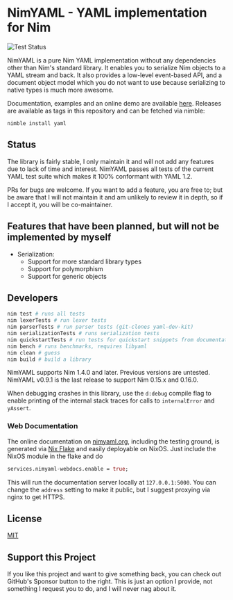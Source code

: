 # NimYAML - YAML implementation for Nim

![Test Status](https://github.com/flyx/NimYAML/actions/workflows/action.yml/badge.svg)

NimYAML is a pure Nim YAML implementation without any dependencies other than
Nim's standard library. It enables you to serialize Nim objects to a YAML stream
and back. It also provides a low-level event-based API, and a document object
model which you do not want to use because serializing to native types is much
more awesome.

Documentation, examples and an online demo are available [here][1]. Releases are
available as tags in this repository and can be fetched via nimble:

    nimble install yaml

## Status

The library is fairly stable, I only maintain it and will not add any features due to lack of time and interest. NimYAML passes all tests of the current YAML
test suite which makes it 100% conformant with YAML 1.2.

PRs for bugs are welcome. If you want to add a feature, you are free to; but be aware that I will not maintain it and am unlikely to review it in depth, so if I accept it, you will be co-maintainer.

## Features that have been planned, but will not be implemented by myself

 * Serialization:
   - Support for more standard library types
   - Support for polymorphism
   - Support for generic objects

## Developers

```bash
nim test # runs all tests
nim lexerTests # run lexer tests
nim parserTests # run parser tests (git-clones yaml-dev-kit)
nim serializationTests # runs serialization tests
nim quickstartTests # run tests for quickstart snippets from documentation
nim bench # runs benchmarks, requires libyaml
nim clean # guess
nim build # build a library
```

NimYAML supports Nim 1.4.0 and later.
Previous versions are untested.
NimYAML v0.9.1 is the last release to support Nim 0.15.x and 0.16.0.

When debugging crashes in this library, use the `d:debug` compile flag to enable printing of the internal stack traces for calls to `internalError` and `yAssert`.

### Web Documentation

The online documentation on [nimyaml.org](https://nimyaml.org), including the
testing ground, is generated via [Nix Flake][3] and easily deployable on NixOS.
Just include the NixOS module in the flake and do

```nix
services.nimyaml-webdocs.enable = true;
```

This will run the documentation server locally at `127.0.0.1:5000`. You can
change the `address` setting to make it public, but I suggest proxying via nginx
to get HTTPS.

## License

[MIT][2]

## Support this Project

If you like this project and want to give something back, you can check out GitHub's Sponsor button to the right. This is just an option I provide, not something I request you to do, and I will never nag about it.

 [1]: http://flyx.github.io/NimYAML/
 [2]: copying.txt
 [3]: https://nixos.wiki/wiki/Flakes